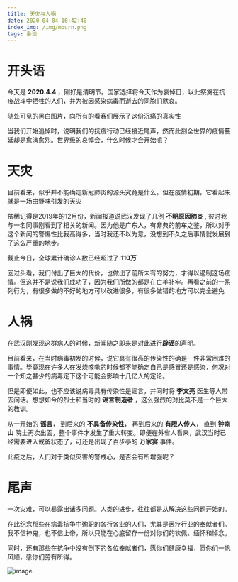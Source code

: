 ```yaml
---
title: 天灾与人祸
date: 2020-04-04 10:42:40
index_img: /img/mourn.png
tags: 杂谈
---
```

# 开头语

今天是 **2020.4.4** ，刚好是清明节。国家选择将今天作为哀悼日，以此祭奠在抗疫战斗中牺牲的人们，并为被因感染病毒而逝去的同胞们默哀。

随处可见的黑白图片，向所有的看客们展示了这份沉痛的真实性

当我们开始追悼时，说明我们的抗疫行动已经接近尾声，然而此刻全世界的疫情蔓延却是愈演愈烈。世界级的哀悼会，什么时候才会开始呢？



# 天灾

目前看来，似乎并不能确定新冠肺炎的源头究竟是什么。但在疫情初期，它看起来就是一场由野味引发的天灾

依稀记得是2019年的12月份，新闻报道说武汉发现了几例 **不明原因肺炎** , 彼时我与一名同事刚看到了相关的新闻。因为他是广东人，有非典的前车之鉴，所以对于这个新闻的警惕性比我高得多，当时我还不以为意，没想到不久之后事情就发展到了这么严重的地步。

截止今日，全球累计确诊人数已经超过了 **110万** 

回过头看，我们付出了巨大的代价，也做出了前所未有的努力，才得以遏制这场疫情。但这并不是说我们成功了，因为我们所做的都是在亡羊补牢。再看之前的一系列行为，有很多做的不好的地方可以改进很多，有很多做错的地方可以完全避免

# 人祸

在武汉刚发现这群病人的时候，新闻随之即来是对此进行**辟谣**的声明。

目前看来，在当时病毒初发的时候，说它具有很高的传染性的确是一件非常困难的事情。毕竟现在许多人在发烧咳嗽的时候都不能确定自己是感冒还是感染，何况对一个知之甚少的病毒定下这个可能会影响十几亿人的定论。

但是即便如此，也不应该说病毒具有传染性是谣言，并同时将 **李文亮** 医生等人带去问话。想想如今的烈士和当时的 **谣言制造者** ，这么强烈的对比莫不是一个巨大的教训。

从一开始的 **谣言**， 到后来的 **不具备传染性**， 再到后来的 **有限人传人**， 直到 **钟南山** 院士再次出面，整个事件才发生了重大转变。即便在外省人看来，武汉当时已经需要进入戒备状态了，可还是出现了百步亭的 **万家宴** 事件。

此疫之后，人们对于类似灾害的警戒心，是否会有所增强呢？

# 尾声

一次灾难，可以暴露出诸多问题。人类的进步，往往都是从解决这些问题开始的。

在此纪念那些在病毒抗争中殉职的各行各业的人们，尤其是医疗行业的奉献者们。我不信神鬼，也不信上帝，所以只能在心底留存一份对你们的钦佩、缅怀和悼念。

同时，还有那些在抗争中没有倒下的各位奉献者们，愿你们健康幸福，愿你们一帆风顺，愿你们劳有所得。

![image](https://blog-pic-1256696029.cos.ap-guangzhou.myqcloud.com/mourn_for/mourn.png)


